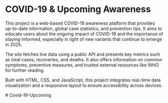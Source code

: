 # COVID-19 & Upcoming Awareness

This project is a web-based COVID-19 awareness platform that provides up-to-date information, global case statistics, and prevention tips. It aims to educate users about the ongoing impact of COVID-19 and the importance of staying informed, especially in light of new variants that continue to emerge in 2025.

The site fetches live data using a public API and presents key metrics such as total cases, recoveries, and deaths. It also offers information on common symptoms, preventive measures, and trusted external resources like WHO for further reading.

Built with HTML, CSS, and JavaScript, this project integrates real-time data visualization and a responsive layout to ensure accessibility across devices.

#   C o v i d - 1 9 - U p c o m i n g 
 
 
